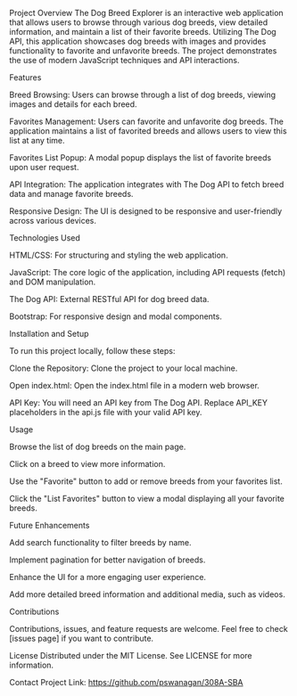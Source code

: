 Project Overview
The Dog Breed Explorer is an interactive web application that allows users to browse through various dog breeds, view detailed information, and maintain a list of their favorite breeds. Utilizing The Dog API, this application showcases dog breeds with images and provides functionality to favorite and unfavorite breeds. The project demonstrates the use of modern JavaScript techniques and API interactions.

Features

Breed Browsing: Users can browse through a list of dog breeds, viewing images and details for each breed.

Favorites Management: Users can favorite and unfavorite dog breeds. The application maintains a list of favorited breeds and allows users to view this list at any time.

Favorites List Popup: A modal popup displays the list of favorite breeds upon user request.

API Integration: The application integrates with The Dog API to fetch breed data and manage favorite breeds.

Responsive Design: The UI is designed to be responsive and user-friendly across various devices.

Technologies Used

HTML/CSS: For structuring and styling the web application.

JavaScript: The core logic of the application, including API requests (fetch) and DOM manipulation.

The Dog API: External RESTful API for dog breed data.

Bootstrap: For responsive design and modal components.

Installation and Setup

To run this project locally, follow these steps:

Clone the Repository: Clone the project to your local machine.

Open index.html: Open the index.html file in a modern web browser.

API Key: You will need an API key from The Dog API. Replace API_KEY placeholders in the api.js file with your valid API key.

Usage

Browse the list of dog breeds on the main page.

Click on a breed to view more information.

Use the "Favorite" button to add or remove breeds from your favorites list.

Click the "List Favorites" button to view a modal displaying all your favorite breeds.

Future Enhancements

Add search functionality to filter breeds by name.

Implement pagination for better navigation of breeds.

Enhance the UI for a more engaging user experience.

Add more detailed breed information and additional media, such as videos.

Contributions

Contributions, issues, and feature requests are welcome. Feel free to check [issues page] if you want to contribute.

License
Distributed under the MIT License. See LICENSE for more information.

Contact
Project Link: https://github.com/pswanagan/308A-SBA